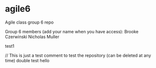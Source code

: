# agile6
Agile class group 6 repo

Group 6 members (add your name when you have access):
Brooke Czerwinski
Nicholas Muller

test1

// This is just a test comment to test the repository (can be deleted at any time)
double test hello